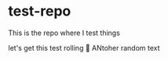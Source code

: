 # test-repo
This is the repo where I test things

let's get this test rolling :rocket:
ANtoher random text
